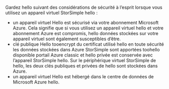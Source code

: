 <!--v-sharos 10/13/2105 virtual device security-->

Gardez hello suivant des considérations de sécurité à l’esprit lorsque vous utilisez un appareil virtuel StorSimple hello :

* un appareil virtuel Hello est sécurisé via votre abonnement Microsoft Azure. Cela signifie que si vous utilisez un appareil virtuel hello et votre abonnement Azure est compromis, hello données stockées sur votre appareil virtuel sont également susceptibles d’être.
* clé publique Hello tooencrypt du certificat utilisé hello en toute sécurité les données stockées dans Azure StorSimple sont apportées toohello disponible portail Azure classic et hello privée est conservée avec l’appareil StorSimple hello. Sur le périphérique virtuel StorSimple de hello, les deux clés publiques et privées de hello sont stockées dans Azure.
* un appareil virtuel Hello est hébergé dans le centre de données de Microsoft Azure hello.

